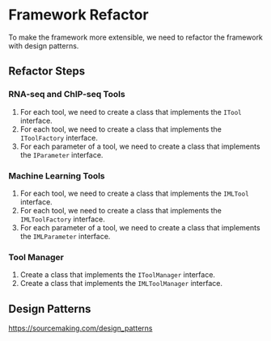 # Framework Refactor

To make the framework more extensible, we need to refactor the framework with design patterns.

## Refactor Steps
### RNA-seq and ChIP-seq Tools
1. For each tool, we need to create a class that implements the `ITool` interface.
2. For each tool, we need to create a class that implements the `IToolFactory` interface.
3. For each parameter of a tool, we need to create a class that implements the `IParameter` interface.
### Machine Learning Tools
1. For each tool, we need to create a class that implements the `IMLTool` interface.
2. For each tool, we need to create a class that implements the `IMLToolFactory` interface.
3. For each parameter of a tool, we need to create a class that implements the `IMLParameter` interface.
### Tool Manager
1. Create a class that implements the `IToolManager` interface.
2. Create a class that implements the `IMLToolManager` interface.


## Design Patterns
https://sourcemaking.com/design_patterns
